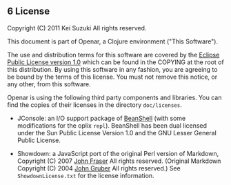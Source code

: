 ## 6 License

Copyright (C) 2011 Kei Suzuki  All rights reserved.

This document is part of Openar, a Clojure environment ("This Software").

The use and distribution terms for this software are covered by the [Eclipse Public License version 1.0](http://opensource.org/licenses/eclipse-1.0.php) which can be found in the COPYING at the root of this distribution. By using this software in any fashion, you are agreeing to be bound by the terms of this license. You must not remove this notice, or any other, from this software.

Openar is using the following third party components and libraries. You can find the copies of their licenses in the directory `doc/licenses`.

* JConsole: an I/O support package of [BeanShell](http://www.beanshell.org/) (with some modifications for the oplix `repl`). BeanShell has been dual licensed under the Sun Public License Version 1.0 and the GNU Lesser General Public License.

* Showdown: a JavaScript port of the original Perl version of Markdown, Copyright (C) 2007 [John Fraser](http://www.attacklab.net/) All rights reserved. (Original Markdown Copyright (C) 2004 [John Gruber]( http://daringfireball.net/) All rights reserved.) See `ShowdownLicense.txt` for the license information.

